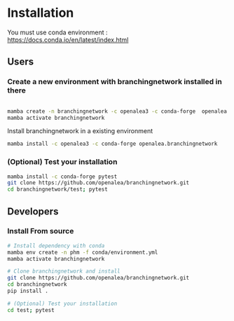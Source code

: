 # Installation

You must use conda environment : <https://docs.conda.io/en/latest/index.html>

## Users

### Create a new environment with branchingnetwork installed in there

```bash

mamba create -n branchingnetwork -c openalea3 -c conda-forge  openalea.branchingnetwork
mamba activate branchingnetwork
```

Install branchingnetwork in a existing environment

```bash
mamba install -c openalea3 -c conda-forge openalea.branchingnetwork
```

### (Optional) Test your installation

```bash
mamba install -c conda-forge pytest
git clone https://github.com/openalea/branchingnetwork.git
cd branchingnetwork/test; pytest
```

## Developers

### Install From source

```bash
# Install dependency with conda
mamba env create -n phm -f conda/environment.yml
mamba activate branchingnetwork

# Clone branchingnetwork and install
git clone https://github.com/openalea/branchingnetwork.git
cd branchingnetwork
pip install .

# (Optional) Test your installation
cd test; pytest
```

